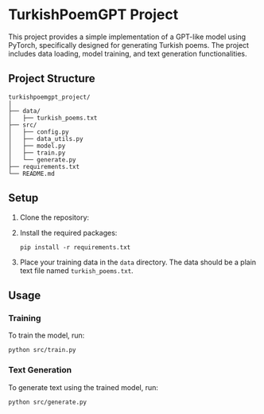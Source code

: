 # TurkishPoemGPT Project

This project provides a simple implementation of a GPT-like model using PyTorch, specifically designed for generating Turkish poems. The project includes data loading, model training, and text generation functionalities.

## Project Structure

```
turkishpoemgpt_project/
│
├── data/
│   ├── turkish_poems.txt
├── src/
│   ├── config.py
│   ├── data_utils.py
│   ├── model.py
│   ├── train.py
│   └── generate.py
├── requirements.txt
└── README.md
```

## Setup

1. Clone the repository:

2. Install the required packages:

   ```
   pip install -r requirements.txt
   ```

3. Place your training data in the `data` directory. The data should be a plain text file named `turkish_poems.txt`.

## Usage

### Training

To train the model, run:

```
python src/train.py
```

### Text Generation

To generate text using the trained model, run:

```
python src/generate.py
```
